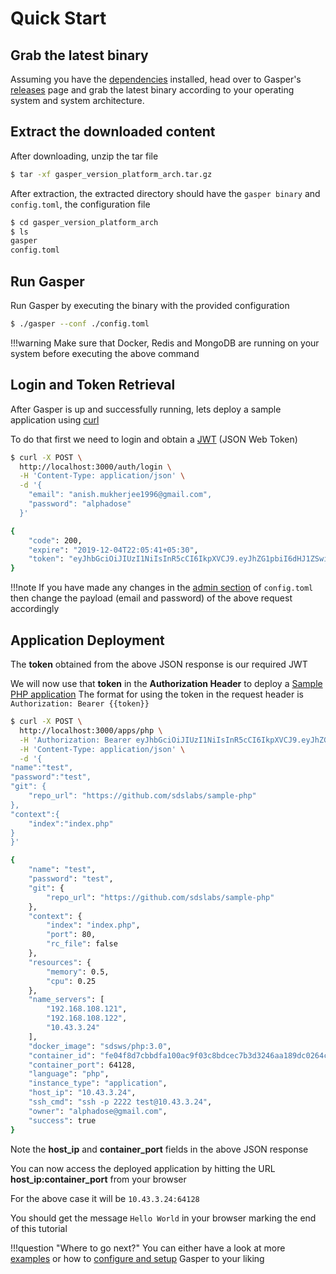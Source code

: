 # Quick Start

## Grab the latest binary
Assuming you have the [dependencies](/getting-started/dependencies) installed, head over to Gasper's [releases](https://github.com/sdslabs/gasper/releases) page and grab the latest binary according to your operating system and system architecture.

## Extract the downloaded content
After downloading, unzip the tar file

```bash
$ tar -xf gasper_version_platform_arch.tar.gz
```

After extraction, the extracted directory should have the `gasper binary` and `config.toml`, the configuration file

```bash
$ cd gasper_version_platform_arch
$ ls
gasper
config.toml
```

## Run Gasper
Run Gasper by executing the binary with the provided configuration
```bash
$ ./gasper --conf ./config.toml
```

!!!warning
    Make sure that Docker, Redis and MongoDB are running on your system before executing the above command

## Login and Token Retrieval
After Gasper is up and successfully running, lets deploy a sample application using [curl](https://curl.haxx.se/)

To do that first we need to login and obtain a [JWT](https://jwt.io/) (JSON Web Token)

```bash
$ curl -X POST \
  http://localhost:3000/auth/login \
  -H 'Content-Type: application/json' \
  -d '{
    "email": "anish.mukherjee1996@gmail.com",
    "password": "alphadose"
  }'

{
    "code": 200,
    "expire": "2019-12-04T22:05:41+05:30",
    "token": "eyJhbGciOiJIUzI1NiIsInR5cCI6IkpXVCJ9.eyJhZG1pbiI6dHJ1ZSwiZW1haWwiOiJhbHBoYWRvc2VAZ21haWwuY29tIiwiZXhwIjoxNTc1NDc3MzQxLCJvcmlnX2lhdCI6MTU3NTQ3Mzc0MSwidXNlcm5hbWUiOiJhbHBoYWRvc2UifQ.Io0txryVH8zR6JfZ0iey86474oZl8gNwo4HjKgZl2s8"
}
```

!!!note
    If you have made any changes in the [admin section](https://github.com/sdslabs/gasper/blob/develop/config.sample.toml#L36) of `config.toml` then change the payload (email and password) of the above request accordingly

## Application Deployment
The **token** obtained from the above JSON response is our required JWT

We will now use that **token** in the **Authorization Header** to deploy a [Sample PHP application](https://github.com/sdslabs/sample-php)
The format for using the token in the request header is `Authorization: Bearer {{token}}`

```bash
$ curl -X POST \
  http://localhost:3000/apps/php \
  -H 'Authorization: Bearer eyJhbGciOiJIUzI1NiIsInR5cCI6IkpXVCJ9.eyJhZG1pbiI6dHJ1ZSwiZW1haWwiOiJhbHBoYWRvc2VAZ21haWwuY29tIiwiZXhwIjoxNTc1NDc4MTc5LCJvcmlnX2lhdCI6MTU3NTQ3NDU3OSwidXNlcm5hbWUiOiJhbHBoYWRvc2UifQ.XKxKmC5mrSwHq3RGmTGqiAcQreVQjd9S-DMxw8ZN1k0' \
  -H 'Content-Type: application/json' \
  -d '{
"name":"test",
"password":"test",
"git": {
	"repo_url": "https://github.com/sdslabs/sample-php"
},
"context":{
    "index":"index.php"
}
}'

{
    "name": "test",
    "password": "test",
    "git": {
        "repo_url": "https://github.com/sdslabs/sample-php"
    },
    "context": {
        "index": "index.php",
        "port": 80,
        "rc_file": false
    },
    "resources": {
        "memory": 0.5,
        "cpu": 0.25
    },
    "name_servers": [
        "192.168.108.121",
        "192.168.108.122",
        "10.43.3.24"
    ],
    "docker_image": "sdsws/php:3.0",
    "container_id": "fe04f8d7cbbdfa100ac9f03c8bdcec7b3d3246aa189dc0264c7d2af1cb92308b",
    "container_port": 64128,
    "language": "php",
    "instance_type": "application",
    "host_ip": "10.43.3.24",
    "ssh_cmd": "ssh -p 2222 test@10.43.3.24",
    "owner": "alphadose@gmail.com",
    "success": true
}
```

Note the **host_ip** and **container_port** fields in the above JSON response

You can now access the deployed application by hitting the URL **host_ip:container_port** from your browser

For the above case it will be `10.43.3.24:64128`

You should get the message `Hello World` in your browser marking the end of this tutorial

!!!question "Where to go next?"
    You can either have a look at more [examples](/examples/login) or how to [configure and setup](/configurations/overview) Gasper to your liking

